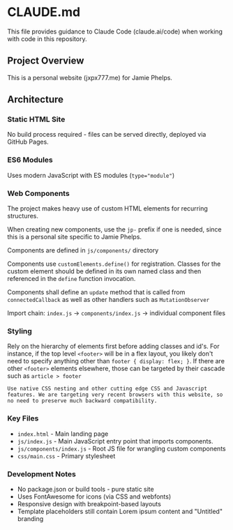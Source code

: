 # CLAUDE.md

This file provides guidance to Claude Code (claude.ai/code) when working with code in this repository.

## Project Overview

This is a personal website (jxpx777.me) for Jamie Phelps.

## Architecture

### Static HTML Site

No build process required - files can be served directly, deployed via GitHub Pages.

### ES6 Modules

Uses modern JavaScript with ES modules (`type="module"`)

### Web Components

The project makes heavy use of custom HTML elements for recurring structures.

When creating new components, use the `jp-` prefix if one is needed, since this is a personal site specific to Jamie Phelps.

Components are defined in `js/components/` directory

Components use `customElements.define()` for registration. Classes for the custom element should be defined in its own named class and then referenced in the `define` function invocation.

Components shall define an `update` method that is called from `connectedCallback` as well as other handlers such as `MutationObserver`

Import chain: `index.js` → `components/index.js` → individual component files

### Styling

Rely on the hierarchy of elements first before adding classes and id's. For instance, if the top level `<footer>` will be in a flex layout, you likely don't need to specify anything other than `footer { display: flex; }`. If there are other `<footer>` elements elsewhere, those can be targeted by their cascade such as `article > footer`

    Use native CSS nesting and other cutting edge CSS and Javascript features. We are targeting very recent browsers with this website, so no need to preserve much backward compatibility.

### Key Files

- `index.html` - Main landing page
- `js/index.js` - Main JavaScript entry point that imports components.
- `js/components/index.js` - Root JS file for wrangling custom components
- `css/main.css` - Primary stylesheet

### Development Notes

- No package.json or build tools - pure static site
- Uses FontAwesome for icons (via CSS and webfonts)
- Responsive design with breakpoint-based layouts
- Template placeholders still contain Lorem ipsum content and "Untitled" branding
